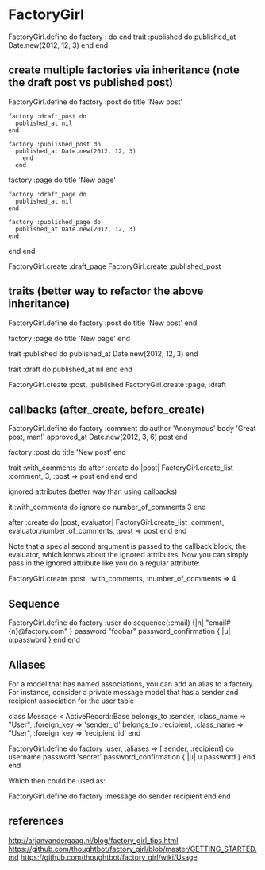 FactoryGirl
===========

FactoryGirl.define do
  factory :<factoryname> do
    <attribute> <value>
  end
  trait :published do
    published_at Date.new(2012, 12, 3)
  end
end











create multiple factories via inheritance (note the draft post vs
published post)
----------------------------------------------------------------
FactoryGirl.define do
  factory :post do
    title 'New post'

    factory :draft_post do
      published_at nil
    end

    factory :published_post do
      published_at Date.new(2012, 12, 3)
        end
      end

  factory :page do
    title 'New page'
 
    factory :draft_page do
      published_at nil
    end

    factory :published_page do
      published_at Date.new(2012, 12, 3)
    end
  end
end

FactoryGirl.create :draft_page
FactoryGirl.create :published_post

traits (better way to refactor the above inheritance)
------------------------------------------------------

FactoryGirl.define do
  factory :post do
    title 'New post'
  end

  factory :page do
    title 'New page'
  end

  trait :published do
    published_at Date.new(2012, 12, 3)
  end

  trait :draft do
    published_at nil
  end
end

FactoryGirl.create :post, :published
FactoryGirl.create :page, :draft

callbacks (after_create, before_create)
---------------------------------------
FactoryGirl.define do
  factory :comment do
    author 'Anonymous'
    body 'Great post, man!'
    approved_at Date.new(2012, 3, 6)
    post
  end

  factory :post do
    title 'New post'
  end

  trait :with_comments do
    after :create do |post|
      FactoryGirl.create_list :comment, 3, :post => post
    end
  end
end

ignored attributes (better way than using callbacks)

it :with_comments do
  ignore do
    number_of_comments 3
  end
  
  after :create do |post, evaluator|
    FactoryGirl.create_list :comment, evaluator.number_of_comments,
:post => post
  end
end

Note that a special second argument is passed to the callback block, the evaluator, which knows about the ignored attributes. Now you can simply pass in the ignored attribute like you do a regular attribute:

FactoryGirl.create :post, :with_comments, :number_of_comments => 4

Sequence
--------
FactoryGirl.define do
  factory :user do
    sequence(:email) {|n| "email#{n}@factory.com" }
    password "foobar"
    password_confirmation { |u| u.password }
  end
end

Aliases
-------
For a model that has named associations, you can add an alias to a factory. For instance, consider a private message model that has a sender and recipient association for the user table

class Message < ActiveRecord::Base
  belongs_to :sender, :class_name => "User",
             :foreign_key => 'sender_id'
  belongs_to :recipient, :class_name => "User",
             :foreign_key => 'recipient_id'
end

FactoryGirl.define do
  factory :user, :aliases => [:sender, :recipient] do
    username
    password 'secret'
    password_confirmation { |u| u.password }
  end
end

Which then could be used as:

FactoryGirl.define do
  factory :message do
    sender
    recipient
  end
end

references
----------
http://arjanvandergaag.nl/blog/factory_girl_tips.html
https://github.com/thoughtbot/factory_girl/blob/master/GETTING_STARTED.md
https://github.com/thoughtbot/factory_girl/wiki/Usage
